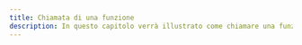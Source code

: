 ```yaml
---
title: Chiamata di una funzione
description: In questo capitolo verrà illustrato come chiamare una funzione in JavaScript. Verranno descritti i vari modi di chiamata di una funzione, come la chiamata diretta e la chiamata con l'operatore "apply".
---
```

